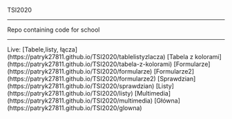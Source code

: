 TSI2020
<hr width:50px;>
Repo containing code for school
<hr width:50px;>
Live:
[Tabele,listy, łącza](https://patryk27811.github.io/TSI2020/tablelistyzlacza)
[Tabela z kolorami](https://patryk27811.github.io/TSI2020/tabela-z-kolorami)
[Formularze](https://patryk27811.github.io/TSI2020/formularze)
[Formularze2](https://patryk27811.github.io/TSI2020/formularze2)
[Sprawdzian](https://patryk27811.github.io/TSI2020/sprawdzian)
[Listy](https://patryk27811.github.io/TSI2020/listy)
[Multimedia](https://patryk27811.github.io/TSI2020/multimedia)
[Główna](https://patryk27811.github.io/TSI2020/glowna)
